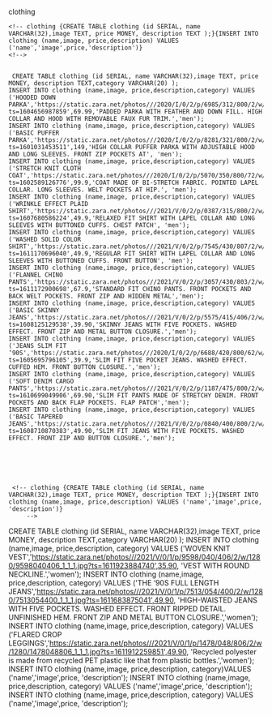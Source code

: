 clothing


    <!-- clothing {CREATE TABLE clothing (id SERIAL, name VARCHAR(32),image TEXT, price MONEY, description TEXT );}{INSERT INTO clothing (name,image, price,description) VALUES ('name','image',price,'description')}
    <!-->


     CREATE TABLE clothing (id SERIAL, name VARCHAR(32),image TEXT, price MONEY, description TEXT,category VARCHAR(20) );
    INSERT INTO clothing (name,image, price,description,category) VALUES ('HOODED DOWN PARKA','https://static.zara.net/photos///2020/I/0/2/p/6985/312/800/2/w/1280/6985312800_1_1_1.jpg?ts=1604656987859',69.99,'PADDED PARKA WITH FEATHER AND DOWN FILL. HIGH COLLAR AND HOOD WITH REMOVABLE FAUX FUR TRIM.','men');
    INSERT INTO clothing (name,image, price,description,category) VALUES ('BASIC PUFFER PARKA','https://static.zara.net/photos///2020/I/0/2/p/8281/321/800/2/w/1280/8281321800_1_1_1.jpg?ts=1601031453511',149,'HIGH COLLAR PUFFER PARKA WITH ADJUSTABLE HOOD AND LONG SLEEVES. FRONT ZIP POCKETS AT', 'men');
    INSERT INTO clothing (name,image, price,description,category) VALUES ('STRETCH KNIT CLOTH COAT','https://static.zara.net/photos///2020/I/0/2/p/5070/350/800/72/w/1280/5070350800_2_1_1.jpg?ts=1602589126776',99.9,'COAT MADE OF BI-STRETCH FABRIC. POINTED LAPEL COLLAR. LONG SLEEVES. WELT POCKETS AT HIP.', 'men');
    INSERT INTO clothing (name,image, price,description,category) VALUES ('WRINKLE EFFECT PLAID SHIRT','https://static.zara.net/photos///2021/V/0/2/p/0387/315/800/2/w/1280/0387315800_2_1_1.jpg?ts=1607680586224',49.9,'RELAXED FIT SHIRT WITH LAPEL COLLAR AND LONG SLEEVES WITH BUTTONED CUFFS. CHEST PATCH', 'men');
    INSERT INTO clothing (name,image, price,description,category) VALUES ('WASHED SOLID COLOR SHIRT','https://static.zara.net/photos///2021/V/0/2/p/7545/430/807/2/w/1280/7545430807_2_1_1.jpg?ts=1611170696040',49.9,'REGULAR FIT SHIRT WITH LAPEL COLLAR AND LONG SLEEVES WITH BUTTONED CUFFS. FRONT BUTTON', 'men');
    INSERT INTO clothing (name,image, price,description,category) VALUES ('FLANNEL CHINO PANTS','https://static.zara.net/photos///2021/V/0/2/p/3057/430/803/2/w/1280/3057430803_1_1_1.jpg?ts=1611172900698',67.9,'STANDARD FIT CHINO PANTS. FRONT POCKETS AND BACK WELT POCKETS. FRONT ZIP AND HIDDEN METAL','men');
    INSERT INTO clothing (name,image, price,description,category) VALUES ('BASIC SKINNY JEANS','https://static.zara.net/photos///2021/V/0/2/p/5575/415/406/2/w/1280/5575415406_1_1_1.jpg?ts=1608125129538',39.90,'SKINNY JEANS WITH FIVE POCKETS. WASHED EFFECT. FRONT ZIP AND METAL BUTTON CLOSURE.','men');
    INSERT INTO clothing (name,image, price,description,category) VALUES ('JEANS SLIM FIT ‘90S','https://static.zara.net/photos///2020/I/0/2/p/6688/420/800/62/w/1280/6688420800_1_1_1.jpg?ts=1605695796105',39.9,'SLIM FIT FIVE POCKET JEANS. WASHED EFFECT. CUFFED HEM. FRONT BUTTON CLOSURE.','men');
    INSERT INTO clothing (name,image, price,description,category) VALUES ('SOFT DENIM CARGO PANTS','https://static.zara.net/photos///2021/V/0/2/p/1187/475/800/2/w/1280/1187475800_1_1_1.jpg?ts=1610699049906',69.90,'SLIM FIT PANTS MADE OF STRETCHY DENIM. FRONT POCKETS AND BACK FLAP POCKETS. FLAP PATCH','men');
    INSERT INTO clothing (name,image, price,description,category) VALUES ('BASIC TAPERED JEANS','https://static.zara.net/photos///2021/V/0/2/p/0840/400/800/2/w/1280/0840400800_1_1_1.jpg?ts=1608710870383',49.90,'SLIM FIT JEANS WITH FIVE POCKETS. WASHED EFFECT. FRONT ZIP AND BUTTON CLOSURE.','men');






     <!-- clothing {CREATE TABLE clothing (id SERIAL, name VARCHAR(32),image TEXT, price MONEY, description TEXT );}{INSERT INTO clothing (name,image, price,description) VALUES ('name','image',price, 'description')}
         -->



CREATE TABLE clothing (id SERIAL, name VARCHAR(32),image TEXT, price MONEY, description TEXT,category VARCHAR(20) );
INSERT INTO clothing (name,image, price,description, category) VALUES ('WOVEN KNIT VEST','https://static.zara.net/photos///2021/V/0/1/p/9598/040/406/2/w/1280/9598040406_1_1_1.jpg?ts=1611923884740',35.90, 'VEST WITH ROUND NECKLINE.','women');
INSERT INTO clothing (name,image, price,description, category) VALUES ('THE ‘90S FULL LENGTH JEANS','https://static.zara.net/photos///2021/V/0/1/p/7513/054/400/2/w/1280/7513054400_1_1_1.jpg?ts=1611683875041',49.90, 'HIGH-WAISTED JEANS WITH FIVE POCKETS. WASHED EFFECT. FRONT RIPPED DETAIL. UNFINISHED HEM. FRONT ZIP AND METAL BUTTON CLOSURE.','women');
INSERT INTO clothing (name,image, price,description, category) VALUES ('FLARED CROP LEGGINGS','https://static.zara.net/photos///2021/V/0/1/p/1478/048/806/2/w/1280/1478048806_1_1_1.jpg?ts=1611912259851',49.90, 'Recycled polyester is made from recycled PET plastic like that from plastic bottles.','women');
INSERT INTO clothing (name,image, price,description, category)VALUES ('name','image',price, 'description');
INSERT INTO clothing (name,image, price,description, category) VALUES ('name','image',price, 'description');
INSERT INTO clothing (name,image, price,description, category) VALUES ('name','image',price, 'description');
